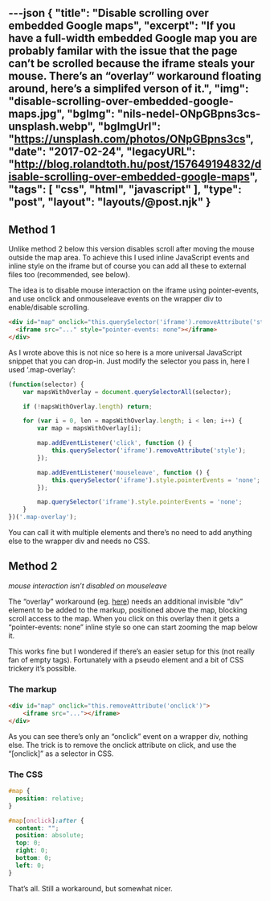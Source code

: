 ---json
{
    "title": "Disable scrolling over embedded Google maps",
    "excerpt": "If you have a full-width embedded Google map you are probably familar with the issue that the page can’t be scrolled because the iframe steals your mouse. There’s an “overlay” workaround floating around, here’s a simplifed verson of it.",
    "img": "disable-scrolling-over-embedded-google-maps.jpg",
    "bgImg": "nils-nedel-ONpGBpns3cs-unsplash.webp",
    "bgImgUrl": "https://unsplash.com/photos/ONpGBpns3cs",
    "date": "2017-02-24",
    "legacyURL": "http://blog.rolandtoth.hu/post/157649194832/disable-scrolling-over-embedded-google-maps",
    "tags": [
        "css",
        "html",
        "javascript"
    ],
    "type": "post",
    "layout": "layouts/@post.njk"
}
---

## Method 1

Unlike method 2 below this version disables scroll after moving the mouse outside the map area. To achieve this I used inline JavaScript events and inline style on the iframe but of course you can add all these to external files too (recommended, see below).

The idea is to disable mouse interaction on the iframe using pointer-events, and use onclick and onmouseleave events on the wrapper div to enable/disable scrolling.

```html
<div id="map" onclick="this.querySelector('iframe').removeAttribute('style')" onmouseleave="this.querySelector('iframe').style.pointerEvents='none'">
  <iframe src="..." style="pointer-events: none"></iframe>
</div>
```

As I wrote above this is not nice so here is a more universal JavaScript snippet that you can drop-in. Just modify the selector you pass in, here I used ‘.map-overlay’:

```javascript
(function(selector) {
    var mapsWithOverlay = document.querySelectorAll(selector);

    if (!mapsWithOverlay.length) return;

    for (var i = 0, len = mapsWithOverlay.length; i < len; i++) {
        var map = mapsWithOverlay[i];

        map.addEventListener('click', function () {
            this.querySelector('iframe').removeAttribute('style');
        });

        map.addEventListener('mouseleave', function () {
            this.querySelector('iframe').style.pointerEvents = 'none';
        });

        map.querySelector('iframe').style.pointerEvents = 'none';
    }
})('.map-overlay');
```

You can call it with multiple elements and there’s no need to add anything else to the wrapper div and needs no CSS.

## Method 2

_mouse interaction isn’t disabled on mouseleave_

The “overlay” workaround (eg. [here](https://stackoverflow.com/questions/21992498/disable-mouse-scroll-wheel-zoom-on-embedded-google-maps)) needs an additional invisible “div” element to be added to the markup, positioned above the map, blocking scroll access to the map. When you click on this overlay then it gets a “pointer-events: none” inline style so one can start zooming the map below it.

This works fine but I wondered if there’s an easier setup for this (not really fan of empty tags). Fortunately with a pseudo element and a bit of CSS trickery it’s possible.

### The markup

```html
<div id="map" onclick="this.removeAttribute('onclick')">
    <iframe src="..."></iframe>
</div>
```

As you can see there’s only an “onclick” event on a wrapper div, nothing else. The trick is to remove the onclick attribute on click, and use the “[onclick]” as a selector in CSS.

### The CSS

```css
#map {
  position: relative;
}

#map[onclick]:after {
  content: "";
  position: absolute;
  top: 0;
  right: 0;
  bottom: 0;
  left: 0;
}
```

That’s all. Still a workaround, but somewhat nicer.